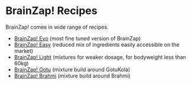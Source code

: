 # BrainZap! Recipes

BrainZap! comes in wide range of recipes.

- [BrainZap! Evo](./recipes/brainzap_evo.md) (most fine tuned version of BrainZap)
- [BrainZap! Easy](./recipes/brainzap_easy.md) (reduced mix of ingredients easily accessible on the market)
- [BrainZap! Light](./recipes/brainzap_light.md) (mixtures for weaker dosage, for bodyweight less than 60kg)
- [BrainZap! Gotu](./recipes/brainzap_gotu.md) (mixture build around GotuKola)
- [BrainZap! Brahmi](./recipes/brainzap_brahmi.md) (mixture build around Brahmi) 